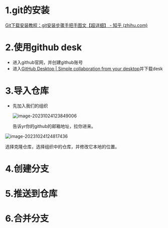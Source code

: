 # 1.git的安装

[Git下载安装教程：git安装步骤手把手图文【超详细】 - 知乎 (zhihu.com)](https://zhuanlan.zhihu.com/p/443527549)

# 2.使用github desk

* 进入github官网，并创建github账号
* 进入[GitHub Desktop | Simple collaboration from your desktop](https://desktop.github.com/)并下载desk

# 3.导入仓库

* 先加入我们的组织

  ![image-20231024123849006](https://gitee.com/yurain11/drawing-bed/raw/master/img/202310241238240.png)

  告诉yr你的github的邮箱地址，拉你进来。

![image-20231024124817436](https://gitee.com/yurain11/drawing-bed/raw/master/img/202310241248504.png)

选择克隆仓库，选择组织中的仓库，并修改它本地的位置。

# 4.创建分支

# 5.推送到仓库

# 6.合并分支

